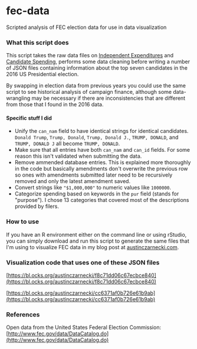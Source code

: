 # fec-data
Scripted analysis of FEC election data for use in data visualization

### What this script does
This script takes the raw data files on [Independent Expenditures](http://www.fec.gov/data/IndependentExpenditure.do?format=html&election_yr=2016) and [Candidate Spending](http://www.fec.gov/data/CandidateSummary.do?format=html&election_yr=2016), performs some data cleaning before writing a number of JSON files containing information about the top seven candidates in the 2016 US Presidential election. 

By swapping in election data from previous years you could use the same script to see historical analysis of campaign finance, although some data-wrangling may be necessary if there are inconsistencies that are different from those that I found in the 2016 data.

#### Specific stuff I did
- Unify the `can_nam` field to have identical strings for identical candidates. `Donald Trump`, `Trump, Donald`, `Trump, Donald J.`, `TRUMP, DONALD`, and `TRUMP, DONALD J` all become `TRUMP, DONALD`. 
- Make sure that all entries have both `can_nam` and `can_id` fields. For some reason this isn't validated when submitting the data.
- Remove ammended database entries. This is explained more thoroughly in the code but basically amendments don't overwrite the previous row so ones with amendments submitted later need to be recursively removed and only the latest amendment saved.
- Convert strings like `"$1,000,000"` to numeric values like `1000000`.
- Categorize spending based on keywords in the `pur` field (stands for "purpose"). I chose 13 categories that covered most of the descriptions provided by filers.

### How to use
If you have an R environment either on the command line or using rStudio, you can simply download and run this script to generate the same files that I'm using to visualize FEC data in my blog post at [austinczarnecki.com](austinczarnecki.com).

### Visualization code that uses one of these JSON files
[https://bl.ocks.org/austinczarnecki/f8c71dd06c67ecbce840](https://bl.ocks.org/austinczarnecki/f8c71dd06c67ecbce840)

[https://bl.ocks.org/austinczarnecki/cc6371af0b726e61b9ab](https://bl.ocks.org/austinczarnecki/cc6371af0b726e61b9ab)

### References
Open data from the United States Federal Election Commission: [http://www.fec.gov/data/DataCatalog.do](http://www.fec.gov/data/DataCatalog.do)